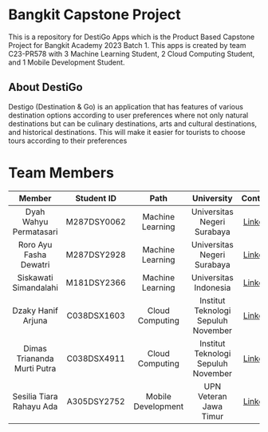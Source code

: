 # Bangkit Capstone Project

This is a repository for DestiGo Apps which is the Product Based Capstone Project for Bangkit Academy 2023 Batch 1. This apps is created by team C23-PR578 with 3 Machine Learning Student, 2 Cloud Computing Student, and 1 Mobile Development Student.

## About DestiGo

Destigo (Destination & Go) is an application that has features of various destination options according to user preferences where not only natural destinations but can be culinary destinations, arts and cultural destinations, and historical destinations. This will make it easier for tourists to choose tours according to their preferences

# Team Members

|            Member           |   Student ID  |        Path          |               University                   |                                     Contacts                                      |
| :-------------------------: | :-----------: | :------------------: | :----------------------------------------: | :-------------------------------------------------------------------------------: |
| Dyah Wahyu Permatasari      | M287DSY0062   |  Machine Learning    |        Universitas Negeri Surabaya         |   [LinkedIn](https://www.linkedin.com/in/dyah-wahyu-permatasari-742470201/)       |
| Roro Ayu Fasha Dewatri      | M287DSY2928   |  Machine Learning    |        Universitas Negeri Surabaya         |   [LinkedIn](https://www.linkedin.com/in/roro-ayu-fasha/)                         |
| Siskawati Simandalahi       | M181DSY2366   |  Machine Learning    |        Universitas Indonesia               |   [LinkedIn](https://www.linkedin.com/in/siskawatisimandalahi/)                   |
| Dzaky Hanif Arjuna          | C038DSX1603   |  Cloud Computing     |        Institut Teknologi Sepuluh November |   [LinkedIn](https://www.linkedin.com/in/junajunajeki/)                           |
| Dimas Triananda Murti Putra | C038DSX4911   |  Cloud Computing     |        Institut Teknologi Sepuluh November |   [LinkedIn](https://www.linkedin.com/in/dimas-triananda-murti-putra-971715190/)  |
| Sesilia Tiara Rahayu Ada    | A305DSY2752   |  Mobile Development  |        UPN Veteran Jawa Timur              |   [LinkedIn](https://www.linkedin.com/in/sesilia-tiara-rahayu-ada-b88678220/)     |
